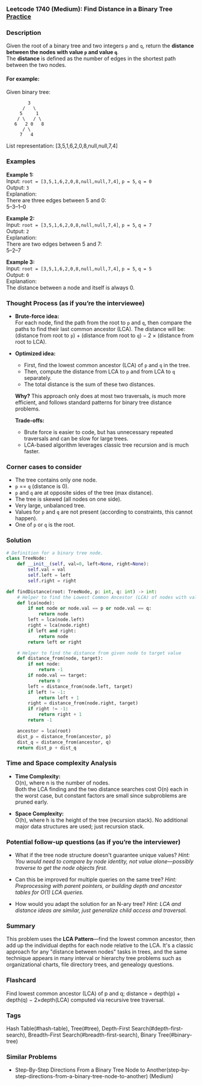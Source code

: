 ### Leetcode 1740 (Medium): Find Distance in a Binary Tree [Practice](https://leetcode.com/problems/find-distance-in-a-binary-tree)

### Description  
Given the root of a binary tree and two integers `p` and `q`, return the **distance between the nodes with value `p` and value `q`**.  
The **distance** is defined as the number of edges in the shortest path between the two nodes.

#### For example:  
Given binary tree:  
```
        3
      /   \
     5     1
    / \   / \
   6   2 0   8
      / \
     7   4
```
List representation: [3,5,1,6,2,0,8,null,null,7,4]

### Examples  

**Example 1:**  
Input: `root = [3,5,1,6,2,0,8,null,null,7,4]`, `p = 5`, `q = 0`  
Output: `3`  
Explanation:  
There are three edges between 5 and 0:  
5–3–1–0

**Example 2:**  
Input: `root = [3,5,1,6,2,0,8,null,null,7,4]`, `p = 5`, `q = 7`  
Output: `2`  
Explanation:  
There are two edges between 5 and 7:  
5–2–7

**Example 3:**  
Input: `root = [3,5,1,6,2,0,8,null,null,7,4]`, `p = 5`, `q = 5`  
Output: `0`  
Explanation:  
The distance between a node and itself is always 0.

### Thought Process (as if you’re the interviewee)  

- **Brute-force idea:**  
  For each node, find the path from the root to `p` and `q`, then compare the paths to find their last common ancestor (LCA). The distance will be:  
  (distance from root to `p`) + (distance from root to `q`) − 2 × (distance from root to LCA).

- **Optimized idea:**  
  - First, find the lowest common ancestor (LCA) of `p` and `q` in the tree.
  - Then, compute the distance from LCA to `p` and from LCA to `q` separately.
  - The total distance is the sum of these two distances.

  **Why?** This approach only does at most two traversals, is much more efficient, and follows standard patterns for binary tree distance problems.

  **Trade-offs:**  
  - Brute force is easier to code, but has unnecessary repeated traversals and can be slow for large trees.
  - LCA-based algorithm leverages classic tree recursion and is much faster.

### Corner cases to consider  
- The tree contains only one node.
- `p` == `q` (distance is 0).
- `p` and `q` are at opposite sides of the tree (max distance).
- The tree is skewed (all nodes on one side).
- Very large, unbalanced tree.
- Values for `p` and `q` are not present (according to constraints, this cannot happen).
- One of `p` or `q` is the root.

### Solution

```python
# Definition for a binary tree node.
class TreeNode:
    def __init__(self, val=0, left=None, right=None):
        self.val = val
        self.left = left
        self.right = right

def findDistance(root: TreeNode, p: int, q: int) -> int:
    # Helper to find the Lowest Common Ancestor (LCA) of nodes with value p and q
    def lca(node):
        if not node or node.val == p or node.val == q:
            return node
        left = lca(node.left)
        right = lca(node.right)
        if left and right:
            return node
        return left or right

    # Helper to find the distance from given node to target value
    def distance_from(node, target):
        if not node:
            return -1
        if node.val == target:
            return 0
        left = distance_from(node.left, target)
        if left != -1:
            return left + 1
        right = distance_from(node.right, target)
        if right != -1:
            return right + 1
        return -1

    ancestor = lca(root)
    dist_p = distance_from(ancestor, p)
    dist_q = distance_from(ancestor, q)
    return dist_p + dist_q
```

### Time and Space complexity Analysis  

- **Time Complexity:**  
  O(n), where n is the number of nodes.  
  Both the LCA finding and the two distance searches cost O(n) each in the worst case, but constant factors are small since subproblems are pruned early.

- **Space Complexity:**  
  O(h), where h is the height of the tree (recursion stack). No additional major data structures are used; just recursion stack.

### Potential follow-up questions (as if you’re the interviewer)  

- What if the tree node structure doesn't guarantee unique values?
  *Hint: You would need to compare by node identity, not value alone—possibly traverse to get the node objects first.*

- Can this be improved for multiple queries on the same tree?
  *Hint: Preprocessing with parent pointers, or building depth and ancestor tables for O(1) LCA queries.*

- How would you adapt the solution for an N-ary tree?
  *Hint: LCA and distance ideas are similar, just generalize child access and traversal.*

### Summary
This problem uses the **LCA Pattern**—find the lowest common ancestor, then add up the individual depths for each node relative to the LCA. It's a classic approach for any "distance between nodes" tasks in trees, and the same technique appears in many interval or hierarchy tree problems such as organizational charts, file directory trees, and genealogy questions.


### Flashcard
Find lowest common ancestor (LCA) of p and q; distance = depth(p) + depth(q) − 2×depth(LCA) computed via recursive tree traversal.

### Tags
Hash Table(#hash-table), Tree(#tree), Depth-First Search(#depth-first-search), Breadth-First Search(#breadth-first-search), Binary Tree(#binary-tree)

### Similar Problems
- Step-By-Step Directions From a Binary Tree Node to Another(step-by-step-directions-from-a-binary-tree-node-to-another) (Medium)